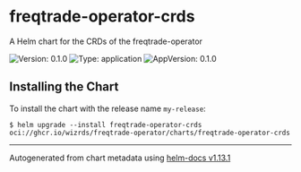 # freqtrade-operator-crds

A Helm chart for the CRDs of the freqtrade-operator

![Version: 0.1.0](https://img.shields.io/badge/Version-0.1.0-informational?style=flat-square) ![Type: application](https://img.shields.io/badge/Type-application-informational?style=flat-square) ![AppVersion: 0.1.0](https://img.shields.io/badge/AppVersion-0.1.0-informational?style=flat-square)

## Installing the Chart

To install the chart with the release name `my-release`:

```console
$ helm upgrade --install freqtrade-operator-crds oci://ghcr.io/wizrds/freqtrade-operator/charts/freqtrade-operator-crds
```

----------------------------------------------
Autogenerated from chart metadata using [helm-docs v1.13.1](https://github.com/norwoodj/helm-docs/releases/v1.13.1)